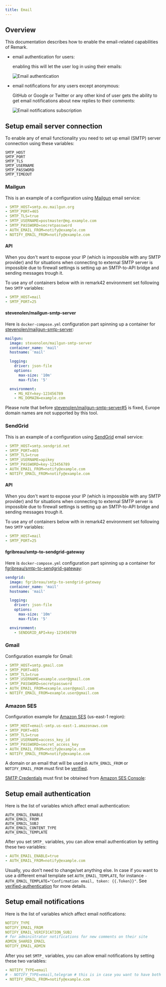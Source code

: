 ```yaml
---
title: Email
---
```


## Overview

This documentation describes how to enable the email-related capabilities of Remark.

- email authentication for users:

  enabling this will let the user log in using their emails:

  ![Email authentication](/docs/images/email_auth.png?raw=true)

- email notifications for any users except anonymous:

  GitHub or Google or Twitter or any other kind of user gets the ability to get email notifications about new replies to their comments:

  ![Email notifications subscription](/docs/images/email_notifications.png?raw=true)

## Setup email server connection

To enable any of email functionality you need to set up email (SMTP) server connection using these variables:

```
SMTP_HOST
SMTP_PORT
SMTP_TLS
SMTP_USERNAME
SMTP_PASSWORD
SMTP_TIMEOUT
```

### Mailgun

This is an example of a configuration using [Mailgun](https://www.mailgun.com/) email service:

```yaml
- SMTP_HOST=smtp.eu.mailgun.org
- SMTP_PORT=465
- SMTP_TLS=true
- SMTP_USERNAME=postmaster@mg.example.com
- SMTP_PASSWORD=secretpassword
- AUTH_EMAIL_FROM=notify@example.com
- NOTIFY_EMAIL_FROM=notify@example.com
```

#### API

When you don't want to expose your IP (which is impossible with any SMTP provider)
and for situations when connecting to external SMTP server is impossible due to firewall
settings is setting up an SMTP-to-API bridge and sending messages trough it.

To use any of containers below with in remark42 environment set following two `SMTP` variables:

```yaml
- SMTP_HOST=mail
- SMTP_PORT=25
```

#### stevenolen/mailgun-smtp-server

Here is `docker-compose.yml` configuration part spinning up a container for
[stevenolen/mailgun-smtp-server](https://hub.docker.com/r/stevenolen/mailgun-smtp-server):

```yaml
mailgun:
  image: stevenolen/mailgun-smtp-server
  container_name: 'mail'
  hostname: 'mail'

  logging:
    driver: json-file
    options:
      max-size: '10m'
      max-file: '5'

  environment:
    - MG_KEY=key-123456789
    - MG_DOMAIN=example.com
```

Please note that before
[stevenolen/mailgun-smtp-server#5](https://github.com/stevenolen/mailgun-smtp-server/issues/5)
is fixed, Europe domain names are not supported by this tool.

### SendGrid

This is an example of a configuration using [SendGrid](https://sendgrid.com/) email service:

```yaml
- SMTP_HOST=smtp.sendgrid.net
- SMTP_PORT=465
- SMTP_TLS=true
- SMTP_USERNAME=apikey
- SMTP_PASSWORD=key-123456789
- AUTH_EMAIL_FROM=notify@example.com
- NOTIFY_EMAIL_FROM=notify@example.com
```

#### API

When you don't want to expose your IP (which is impossible with any SMTP provider)
and for situations when connecting to external SMTP server is impossible due to firewall
settings is setting up an SMTP-to-API bridge and sending messages trough it.

To use any of containers below with in remark42 environment set following two `SMTP` variables:

```yaml
- SMTP_HOST=mail
- SMTP_PORT=25
```

#### fgribreau/smtp-to-sendgrid-gateway

Here is `docker-compose.yml` configuration part spinning up a container for
[fgribreau/smtp-to-sendgrid-gateway](https://hub.docker.com/r/fgribreau/smtp-to-sendgrid-gateway):

```yaml
sendgrid:
  image: fgribreau/smtp-to-sendgrid-gateway
  container_name: 'mail'
  hostname: 'mail'

  logging:
    driver: json-file
    options:
      max-size: '10m'
      max-file: '5'

  environment:
    - SENDGRID_API=key-123456789
```

### Gmail

Configuration example for Gmail:

```yaml
- SMTP_HOST=smtp.gmail.com
- SMTP_PORT=465
- SMTP_TLS=true
- SMTP_USERNAME=example.user@gmail.com
- SMTP_PASSWORD=secretpassword
- AUTH_EMAIL_FROM=example.user@gmail.com
- NOTIFY_EMAIL_FROM=example.user@gmail.com
```

### Amazon SES

Configuration example for [Amazon SES](https://aws.amazon.com/ses/) (us-east-1 region):

```yaml
- SMTP_HOST=email-smtp.us-east-1.amazonaws.com
- SMTP_PORT=465
- SMTP_TLS=true
- SMTP_USERNAME=access_key_id
- SMTP_PASSWORD=secret_access_key
- AUTH_EMAIL_FROM=notify@example.com
- NOTIFY_EMAIL_FROM=notify@example.com
```

A domain or an email that will be used in `AUTH_EMAIL_FROM` or `NOTIFY_EMAIL_FROM` must first be [verified](https://docs.aws.amazon.com/ses/latest/DeveloperGuide/verify-domain-procedure.html).

[SMTP Credentials](https://docs.aws.amazon.com/ses/latest/DeveloperGuide/smtp-credentials.html) must first be obtained from [Amazon SES Console](https://console.aws.amazon.com/ses/home?region=us-east-1#smtp-settings:):

## Setup email authentication

Here is the list of variables which affect email authentication:

```
AUTH_EMAIL_ENABLE
AUTH_EMAIL_FROM
AUTH_EMAIL_SUBJ
AUTH_EMAIL_CONTENT_TYPE
AUTH_EMAIL_TEMPLATE
```

After you set `SMTP_` variables, you can allow email authentication by setting these two variables:

```yaml
- AUTH_EMAIL_ENABLE=true
- AUTH_EMAIL_FROM=notify@example.com
```

Usually, you don't need to change/set anything else. In case if you want to use a different email template set `AUTH_EMAIL_TEMPLATE`, for instance
`- AUTH_EMAIL_TEMPLATE="Confirmation email, token: {{.Token}}"`. See [verified-authentication](https://github.com/go-pkgz/auth#verified-authentication) for more details.

## Setup email notifications

Here is the list of variables which affect email notifications:

```yaml
NOTIFY_TYPE
NOTIFY_EMAIL_FROM
NOTIFY_EMAIL_VERIFICATION_SUBJ
# for administrator notifications for new comments on their site
ADMIN_SHARED_EMAIL
NOTIFY_EMAIL_ADMIN
```

After you set `SMTP_` variables, you can allow email notifications by setting these two variables:

```yaml
- NOTIFY_TYPE=email
# - NOTIFY_TYPE=email,telegram # this is in case you want to have both email and telegram notifications enabled
- NOTIFY_EMAIL_FROM=notify@example.com
```
